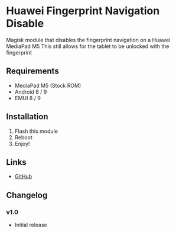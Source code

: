 # Huawei Fingerprint Navigation Disable

Magisk module that disables the fingerprint navigation on a Huawei MediaPad M5
This still allows for the tablet to be unlocked with the fingerprint

## Requirements
- MediaPad M5 (Stock ROM)
- Android 8 / 9
- EMUI 8 / 9

## Installation
1. Flash this module
2. Reboot
3. Enjoy!

## Links
- [GitHub](https://github.com/Slackter/Magisk-DisableHuaweiFingerprintNav.git) 

## Changelog
### v1.0
- Initial release